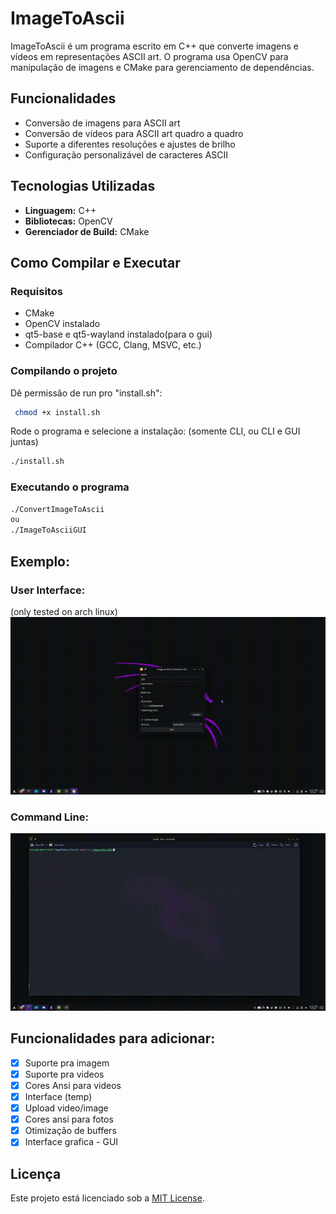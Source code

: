 # ImageToAscii

ImageToAscii é um programa escrito em C++ que converte imagens e vídeos em representações ASCII art. O programa usa OpenCV para manipulação de imagens e CMake para gerenciamento de dependências.

## Funcionalidades
- Conversão de imagens para ASCII art
- Conversão de vídeos para ASCII art quadro a quadro
- Suporte a diferentes resoluções e ajustes de brilho
- Configuração personalizável de caracteres ASCII

## Tecnologias Utilizadas
- **Linguagem:** C++
- **Bibliotecas:** OpenCV
- **Gerenciador de Build:** CMake

## Como Compilar e Executar
### Requisitos
- CMake
- OpenCV instalado
- qt5-base e qt5-wayland instalado(para o gui)
- Compilador C++ (GCC, Clang, MSVC, etc.)

### Compilando o projeto

Dê permissão de run pro "install.sh":
```sh
 chmod +x install.sh

```
Rode o programa e selecione a instalação: (somente CLI, ou CLI e GUI juntas)
```sh
./install.sh

```

### Executando o programa

```sh
./ConvertImageToAscii 
ou 
./ImageToAsciiGUI
```

## Exemplo:
### User Interface: 
(only tested on arch linux)
![Video exemplo](./pics/GUI.gif)

### Command Line:
![Video exemplo](./pics/CLI.gif)

## Funcionalidades para adicionar:
- [x] Suporte pra imagem
- [x] Suporte pra videos
- [x] Cores Ansi para videos
- [x] Interface (temp)
- [x] Upload video/image
- [x] Cores ansi para fotos
- [x] Otimização de buffers
- [x] Interface grafica - GUI

## Licença
Este projeto está licenciado sob a [MIT License](LICENSE).


